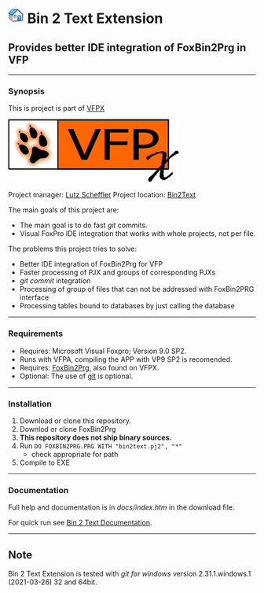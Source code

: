 # ![](content/home.png "Home") Bin 2 Text Extension
## Provides better IDE integration of FoxBin2Prg in VFP

---
### Synopsis
This is project is part of [VFPX](https://vfpx.github.io/) 

![VFPX](content/vfpxlogo.gif "VFPX")

Project manager: [Lutz Scheffler](https://github.com/lscheffler)
Project location: [Bin2Text](https://github.com/lscheffler/bin2text)

The main goals of this project are:
* The main goal is to do fast _git_ commits.
* Visual FoxPro IDE integration that works with whole projects, not per file.

The problems this project tries to solve:
* Better IDE integration of FoxBin2Prg for VFP
* Faster processing of PJX and groups of corresponding PJXs
* _git commit_ integration
* Processing of group of files that can not be addressed with FoxBin2PRG interface
* Processing tables bound to databases by just calling the database

---
### Requirements
- Requires: Microsoft Visual Foxpro; Version 9.0 SP2.
- Runs with VFPA, compiling the APP with VP9 SP2 is recomended.
- Requires: [FoxBin2Prg](https://github.com/fdbozzo/foxbin2prg), also found on VFPX.
- Optional: The use of [git](https://git-scm.com/) is optional.

---
### Installation
1. Download or clone this repository.   
2. Downlod or clone FoxBin2Prg
9. **This repository does not ship binary sources.**
3. Run `DO FOXBIN2PRG.PRG WITH "bin2text.pj2", "*"`
   - check appropriate for path
4. Compile to EXE

---
### Documentation
Full help and documentation is in _docs/index.htm_ in the download file.

For quick run see [Bin 2 Text Documentation](content/documentation.md).

---
## Note
Bin 2 Text Extension is tested with _git for windows_ version 2.31.1.windows.1 (2021-03-26) 32 and 64bit.

